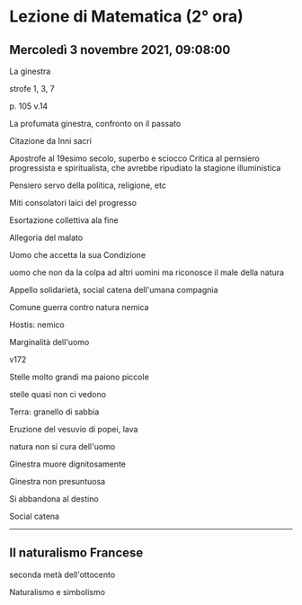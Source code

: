 #  Lezione di Matematica (2° ora)
## Mercoledì 3 novembre 2021, 09:08:00

La ginestra

strofe 1, 3, 7


p. 105
v.14 

La profumata ginestra, confronto on il passato

Citazione da Inni sacri

Apostrofe al 19esimo secolo, superbo e sciocco
Critica al pernsiero progressista e spiritualista, che avrebbe ripudiato la stagione illuministica

Pensiero servo della politica, religione, etc


Miti consolatori laici del progresso


Esortazione collettiva ala fine

Allegoria del malato

Uomo che accetta la sua Condizione


uomo che non da la colpa ad altri uomini ma riconosce il male della natura

Appello solidarietà, social catena dell'umana compagnia

Comune guerra contro natura nemica

Hostis: nemico


Marginalità dell'uomo


v172


Stelle molto grandi ma paiono piccole

stelle quasi non ci vedono




Terra: granello di sabbia

Eruzione del vesuvio di popei, lava

natura non si cura dell'uomo


Ginestra muore dignitosamente


Ginestra non presuntuosa

Si abbandona al destino

Social catena


---

## Il naturalismo Francese

seconda metà dell'ottocento


Naturalismo e simbolismo
<!--stackedit_data:
eyJoaXN0b3J5IjpbNzUwODE3MzYxLC0yMTEwMzkwNjM4XX0=
-->